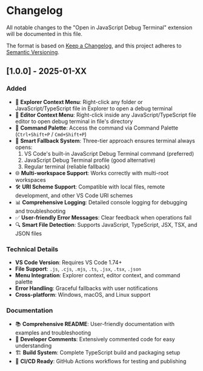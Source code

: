 # Changelog

All notable changes to the "Open in JavaScript Debug Terminal" extension will be documented in this file.

The format is based on [Keep a Changelog](https://keepachangelog.com/en/1.0.0/),
and this project adheres to [Semantic Versioning](https://semver.org/spec/v2.0.0.html).

## [1.0.0] - 2025-01-XX

### Added
- 🎯 **Explorer Context Menu**: Right-click any folder or JavaScript/TypeScript file in Explorer to open a debug terminal
- 📝 **Editor Context Menu**: Right-click inside any JavaScript/TypeScript file editor to open debug terminal in file's directory
- 🎨 **Command Palette**: Access the command via Command Palette (`Ctrl+Shift+P` / `Cmd+Shift+P`)
- 🔄 **Smart Fallback System**: Three-tier approach ensures terminal always opens:
  1. VS Code's built-in JavaScript Debug Terminal command (preferred)
  2. JavaScript Debug Terminal profile (good alternative)
  3. Regular terminal (reliable fallback)
- 🌐 **Multi-workspace Support**: Works correctly with multi-root workspaces
- 🛠️ **URI Scheme Support**: Compatible with local files, remote development, and other VS Code URI schemes
- 📊 **Comprehensive Logging**: Detailed console logging for debugging and troubleshooting
- ✅ **User-friendly Error Messages**: Clear feedback when operations fail
- 🔍 **Smart File Detection**: Supports JavaScript, TypeScript, JSX, TSX, and JSON files

### Technical Details
- **VS Code Version**: Requires VS Code 1.74+
- **File Support**: `.js`, `.cjs`, `.mjs`, `.ts`, `.jsx`, `.tsx`, `.json`
- **Menu Integration**: Explorer context, editor context, and command palette
- **Error Handling**: Graceful fallbacks with user notifications
- **Cross-platform**: Windows, macOS, and Linux support

### Documentation
- 📚 **Comprehensive README**: User-friendly documentation with examples and troubleshooting
- 🔧 **Developer Comments**: Extensively commented code for easy understanding
- 🏗️ **Build System**: Complete TypeScript build and packaging setup
- 🚀 **CI/CD Ready**: GitHub Actions workflows for testing and publishing

